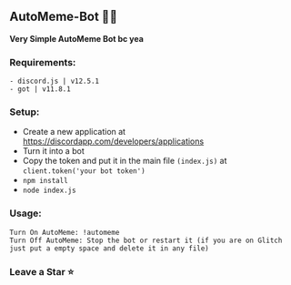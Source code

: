 ## AutoMeme-Bot 👻🤣

**Very Simple AutoMeme Bot bc yea**

### Requirements:
```
- discord.js | v12.5.1
- got | v11.8.1
```

### Setup:
- Create a new application at https://discordapp.com/developers/applications
- Turn it into a bot
- Copy the token and put it in the main file `(index.js)` at `client.token('your bot token')`
- `npm install`
- `node index.js`

### Usage:
```
Turn On AutoMeme: !automeme 
Turn Off AutoMeme: Stop the bot or restart it (if you are on Glitch just put a empty space and delete it in any file)
```

### Leave a Star ⭐ 
